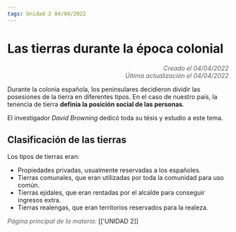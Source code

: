 ```yaml
---
tags: Unidad 2 04/04/2022
---
```


# Las tierras durante la época colonial
<div style="text-align: right; opacity: 0.7; font-style: italic;">Creado el 04/04/2022</div>
<div style="text-align: right; opacity: 0.7; font-style: italic;">Última actualización el 04/04/2022</div>

Durante la colonia española, los peninsulares decidieron dividir las posesiones de la tierra en diferentes tipos. En el caso de nuestro país, la tenencia de tierra **definía la posición social de las personas**.

El investigador *David Browning* dedicó toda su tésis y estudio a este tema.


## Clasificación de las tierras
Los tipos de tierras eran:

- Propiedades privadas, usualmente reservadas a los españoles.
- Tierras comunales, que eran utilizadas por toda la comunidad para uso común.
- Tierras ejidales, que eran rentadas por el alcalde para conseguir ingresos extra.
- Tierras realengas, que eran territorios reservados para la realeza.

<span style="opacity: 0.7; font-style: italic;">Página principal de la materia:</span> [['UNIDAD 2]]